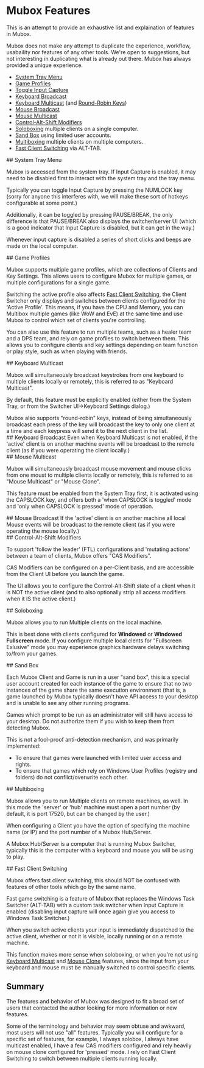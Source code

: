 # Mubox Features

This is an attempt to provide an exhaustive list and explaination of features in Mubox.

Mubox does not make any attempt to duplicate the experience, workflow, usabaility nor features of any other tools. We're open to suggestions, but not interesting in duplicating what is already out there. Mubox has always provided a unique experience.

- [System Tray Menu](#system-tray)
- [Game Profiles](#game-profiles)
- [Toggle Input Capture](#input-capture)
- [Keyboard Broadcast](#keyboard-broadcast)
- [Keyboard Multicast](#keyboard-multicast) (and [Round-Robin Keys](#round-robin-keys))
- [Mouse Broadcast](#mouse-broadcast)
- [Mouse Multicast](#mouse-multicast)
- [Control-Alt-Shift Modifiers](#cas-modifiers)
- [Soloboxing](#soloboxing) multiple clients on a single computer.
- [Sand Box](#sandbox) using limited user accounts.
- [Multiboxing](#multiboxing) multiple clients on multiple computers.
- [Fast Client Switching](#fast-client-switching) via ALT-TAB.

<div id="system-tray"></div>
## System Tray Menu

Mubox is accessed from the system tray. If Input Capture is enabled, it may need to be disabled first to interact with the system tray and the tray menu.

<div id="toggle-capture"></div>
Typically you can toggle Input Capture by pressing the NUMLOCK key (sorry for anyone this interferes with, we will make these sort of hotkeys configurable at some point.)

Additionally, it can be toggled by pressing PAUSE/BREAK, the only difference is that PAUSE/BREAK also displays the switcher/server UI (which is a good indicator that Input Capture is disabled, but it can get in the way.)

Whenever input capture is disabled a series of short clicks and beeps are made on the local computer.


<div id="game-profiles"></div>
## Game Profiles

Mubox supports multiple game profiles, which are collections of Clients and Key Settings. This allows users to configure Mubox for multiple games, or multiple configurations for a single game.

Switching the active profile also affects [Fast Client Switching](#fast-client-switching), the Client Switcher only displays and switches between clients configured for the 'Active Profile'. This means, if you have the CPU and Memory, you can Multibox multiple games (like WoW and EvE) at the same time and use Mubox to control which set of clients you're controlling.

You can also use this feature to run multiple teams, such as a healer team and a DPS team, and rely on game profiles to switch between them. This allows you to configure clients and key settings depending on team function or play style, such as when playing with friends.


<div id="keyboard-multicast"></div>
## Keyboard Multicast

Mubox will simultaneously broadcast keystrokes from one keyboard to multiple clients locally or remotely, this is referred to as "Keyboard Multicast".

By default, this feature must be explicitly enabled (either from the System Tray, or from the Switcher UI->Keyboard Settings dialog.)

<div id="round-robin-keys"></div>
Mubox also supports "round-robin" keys, instead of being simultaneously broadcast each press of the key will broadcast the key to only one client at a time and each keypress will send it to the next client in the list.

<div id="keyboard-broadcast"></div>
## Keyboard Broadcast
Even when Keyboard Multicast is not enabled, if the 'active' client is on another machine events will be broadcast to the remote client (as if you were operating the client locally.)


<div id="mouse-multicast"></div>
## Mouse Multicast

Mubox will simultaneously broadcast mouse movement and mouse clicks from one moust to multiple clients locally or remotely, this is referred to as "Mouse Multicast" or "Mouse Clone".

This feature must be enabled from the System Tray first, it is activated using the CAPSLOCK key, and offers both a 'when CAPSLOCK is toggled' mode and 'only when CAPSLOCK is pressed' mode of operation.


<div id="mouse-broadcast"></div>
## Mouse Broadcast
If the 'active' client is on another machine all local Mouse events will be broadcast to the remote client (as if you were operating the mouse locally.)


<div id="cas-modifiers"></div>
## Control-Alt-Shift Modifiers

To support 'follow the leader' (FTL) configurations and 'mutating actions' between a team of clients, Mubox offers "CAS Modifiers".

CAS Modifiers can be configured on a per-Client basis, and are accessible from the Client UI before you launch the game.

The UI allows you to configure the Control-Alt-Shift state of a client when it is NOT the active client (and to also optionally strip all access modifiers when it IS the active client.)


<div id="soloboxing"></div>
## Soloboxing

Mubox allows you to run Multiple clients on the local machine. 

This is best done with clients configured for **Windowed** or **Windowed Fullscreen** mode. If you configure multiple local clents for "Fullscreen Exlusive" mode you may experience graphics hardware delays switching to/from your games.


<div id="sandbox"></div>
## Sand Box

Each Mubox Client and Game is run in a user "sand box", this is a special user account created for each instance of the game to ensure that no two instances of the game share the same execution environment (that is, a game launched by Mubox typically doesn't have API access to your desktop and is unable to see any other running programs.

Games which prompt to be run as an administrator will still have access to your desktop. Do not authorize them if you wish to keep them from detecting Mubox.

This is not a fool-proof anti-detection mechanism, and was primarily implemented:

- To ensure that games were launched with limited user access and rights.
- To ensure that games which rely on Windows User Profiles (registry and folders) do not conflict/overwrite each other.


<div id="multiboxing"></div>
## Multiboxing

Mubox allows you to run Multiple clients on remote machines, as well. In this mode the 'server' or 'hub' machine must open a port number (by default, it is port 17520, but can be changed by the user.)

When configuring a Client you have the option of specifying the machine name (or IP) and the port number of a Mubox Hub/Server.

A Mubox Hub/Server is a computer that is running Mubox Switcher, typically this is the computer with a keyboard and mouse you will be using to play.


<div id="fast-client-switching"></div>
## Fast Client Switching

Mubox offers fast client switching, this should NOT be confused with features of other tools which go by the same name.

Fast game switching is a feature of Mubox that replaces the Windows Task Switcher (ALT-TAB) with a custom task switcher when Input Capture is enabled (disabling input capture will once again give you access to Windows Task Switcher.)

When you switch active clients your input is immediately dispatched to the active client, whether or not it is visible, locally running or on a remote machine.

This function makes more sense when soloboxing, or when you're not using [Keyboard Multicast](#keyboard-multicast) and [Mouse Clone](#mouse-clone) features, since the input from your keyboard and mouse must be manually switched to control specific clients.


## Summary

The features and behavior of Mubox was designed to fit a broad set of users that contacted the author looking for more information or new features.

Some of the terminology and behavior may seem obtuse and awkward, most users will not use "all" features. Typically you will configure for a specific set of features, 
for example, I always solobox, I always have multicast enabled, I have a few CAS modifiers configured and rely heavily on mouse clone configured for 'pressed' mode. 
I rely on Fast Client Switching to switch between multiple clients running locally.